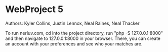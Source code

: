 # WebProject 5
Authors: Kyler Collins, Justin Lennox, Neal Raines, Neal Thacker

To run nerluv.com, cd into the project directory, run "php -S 127.0.0.1:8000" and then navigate to 127.0.0.1:8000 in your browser.
There, you can create an account with your preferences and see who your matches are.
